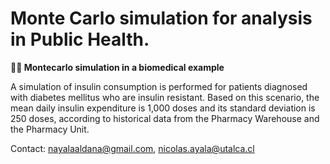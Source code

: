 # Monte Carlo simulation for analysis in Public Health.
 **🏥💊 Montecarlo simulation in a biomedical example**

A simulation of insulin consumption is performed for patients diagnosed with diabetes mellitus who are insulin resistant. Based on this scenario, the mean daily insulin expenditure is 1,000 doses and its standard deviation is 250 doses, according to historical data from the Pharmacy Warehouse and the Pharmacy Unit. <br>

Contact: nayalaaldana@gmail.com, nicolas.ayala@utalca.cl <br>
